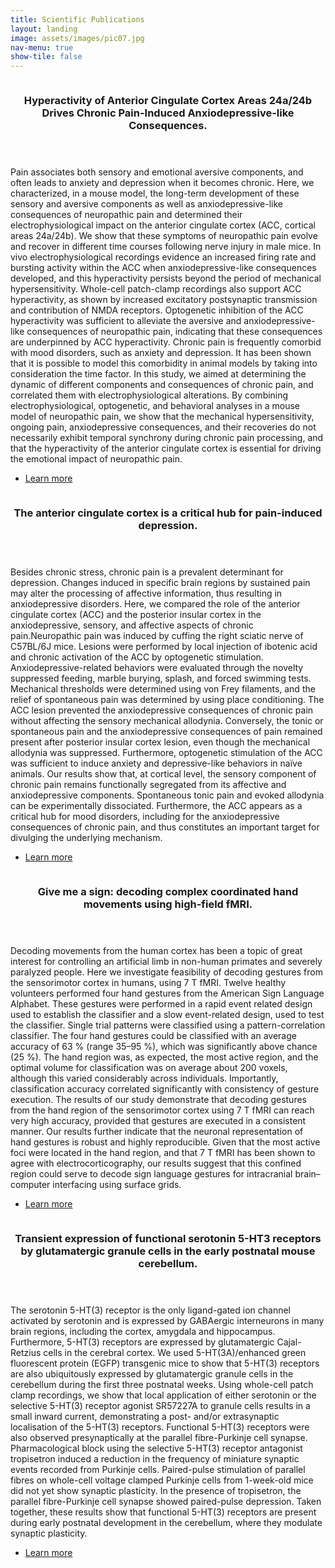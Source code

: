 ```yaml
---
title: Scientific Publications
layout: landing
image: assets/images/pic07.jpg
nav-menu: true
show-tile: false
---
```


<!-- Main -->
<div id="main">

<!-- Two -->
<section id="two" class="spotlights">
	<section>
		<a href="generic.html" class="image">
			<img src="assets/images/pub1.jpg" alt="" data-position="center center" />
		</a>
		<div class="content">
			<div class="inner">
				<header class="major">
					<h3>Hyperactivity of Anterior Cingulate Cortex Areas 24a/24b Drives Chronic Pain-Induced Anxiodepressive-like Consequences.</h3>
				</header>
				<p>Pain associates both sensory and emotional aversive components, and often leads to anxiety and depression when it becomes chronic. Here, we characterized, in a mouse model, the long-term development of these sensory and aversive components as well as anxiodepressive-like consequences of neuropathic pain and determined their electrophysiological impact on the anterior cingulate cortex (ACC, cortical areas 24a/24b). We show that these symptoms of neuropathic pain evolve and recover in different time courses following nerve injury in male mice. In vivo electrophysiological recordings evidence an increased firing rate and bursting activity within the ACC when anxiodepressive-like consequences developed, and this hyperactivity persists beyond the period of mechanical hypersensitivity. Whole-cell patch-clamp recordings also support ACC hyperactivity, as shown by increased excitatory postsynaptic transmission and contribution of NMDA receptors. Optogenetic inhibition of the ACC hyperactivity was sufficient to alleviate the aversive and anxiodepressive-like consequences of neuropathic pain, indicating that these consequences are underpinned by ACC hyperactivity. Chronic pain is frequently comorbid with mood disorders, such as anxiety and depression. It has been shown that it is possible to model this comorbidity in animal models by taking into consideration the time factor. In this study, we aimed at determining the dynamic of different components and consequences of chronic pain, and correlated them with electrophysiological alterations. By combining electrophysiological, optogenetic, and behavioral analyses in a mouse model of neuropathic pain, we show that the mechanical hypersensitivity, ongoing pain, anxiodepressive consequences, and their recoveries do not necessarily exhibit temporal synchrony during chronic pain processing, and that the hyperactivity of the anterior cingulate cortex is essential for driving the emotional impact of neuropathic pain.</p>
				<ul class="actions">
					<li><a href="https://www.jneurosci.org/content/38/12/3102" class="button">Learn more</a></li>
				</ul>
			</div>
		</div>
	</section>
	<section>
		<a href="generic.html" class="image">
			<img src="assets/images/pub2.jpg" alt="" data-position="top center" />
		</a>
		<div class="content">
			<div class="inner">
				<header class="major">
					<h3>The anterior cingulate cortex is a critical hub for pain-induced depression.</h3>
				</header>
				<p>Besides chronic stress, chronic pain is a prevalent determinant for depression. Changes induced in specific brain regions by sustained pain may alter the processing of affective information, thus resulting in anxiodepressive disorders. Here, we compared the role of the anterior cingulate cortex (ACC) and the posterior insular cortex in the anxiodepressive, sensory, and affective aspects of chronic pain.Neuropathic pain was induced by cuffing the right sciatic nerve of C57BL/6J mice. Lesions were performed by local injection of ibotenic acid and chronic activation of the ACC by optogenetic stimulation. Anxiodepressive-related behaviors were evaluated through the novelty suppressed feeding, marble burying, splash, and forced swimming tests. Mechanical thresholds were determined using von Frey filaments, and the relief of spontaneous pain was determined by using place conditioning. The ACC lesion prevented the anxiodepressive consequences of chronic pain without affecting the sensory mechanical allodynia. Conversely, the tonic or spontaneous pain and the anxiodepressive consequences of pain remained present after posterior insular cortex lesion, even though the mechanical allodynia was suppressed. Furthermore, optogenetic stimulation of the ACC was sufficient to induce anxiety and depressive-like behaviors in naïve animals. Our results show that, at cortical level, the sensory component of chronic pain remains functionally segregated from its affective and anxiodepressive components. Spontaneous tonic pain and evoked allodynia can be experimentally dissociated. Furthermore, the ACC appears as a critical hub for mood disorders, including for the anxiodepressive consequences of chronic pain, and thus constitutes an important target for divulging the underlying mechanism.
				</p>
				<ul class="actions">
					<li><a href="https://linkinghub.elsevier.com/retrieve/pii/S0006-3223(14)00597-6" class="button">Learn more</a></li>
				</ul>
			</div>
		</div>
	</section>
	<section>
		<a href="generic.html" class="image">
			<img src="assets/images/pub3.png" alt="" data-position="25% 25%" />
		</a>
		<div class="content">
			<div class="inner">
				<header class="major">
					<h3>Give me a sign: decoding complex coordinated hand movements using high-field fMRI.</h3>
				</header>
				<p>Decoding movements from the human cortex has been a topic of great interest for controlling an artificial limb in non-human primates and severely paralyzed people. Here we investigate feasibility of decoding gestures from the sensorimotor cortex in humans, using 7 T fMRI. Twelve healthy volunteers performed four hand gestures from the American Sign Language Alphabet. These gestures were performed in a rapid event related design used to establish the classifier and a slow event-related design, used to test the classifier. Single trial patterns were classified using a pattern-correlation classifier. The four hand gestures could be classified with an average accuracy of 63 % (range 35–95 %), which was significantly above chance (25 %). The hand region was, as expected, the most active region, and the optimal volume for classification was on average about 200 voxels, although this varied considerably across individuals. Importantly, classification accuracy correlated significantly with consistency of gesture execution. The results of our study demonstrate that decoding gestures from the hand region of the sensorimotor cortex using 7 T fMRI can reach very high accuracy, provided that gestures are executed in a consistent manner. Our results further indicate that the neuronal representation of hand gestures is robust and highly reproducible. Given that the most active foci were located in the hand region, and that 7 T fMRI has been shown to agree with electrocorticography, our results suggest that this confined region could serve to decode sign language gestures for intracranial brain–computer interfacing using surface grids.</p>
				<ul class="actions">
					<li><a href="https://link.springer.com/article/10.1007%2Fs10548-013-0322-x" class="button">Learn more</a></li>
				</ul>
			</div>
		</div>
	</section>
	<section>
		<a href="generic.html" class="image">
			<img src="assets/images/pub4.jpg" alt="" data-position="25% 25%" />
		</a>
		<div class="content">
			<div class="inner">
				<header class="major">
					<h3>Transient expression of functional serotonin 5-HT3 receptors by glutamatergic granule cells in the early postnatal mouse cerebellum.</h3>
				</header>
				<p>The serotonin 5-HT(3) receptor is the only ligand-gated ion channel activated by serotonin and is expressed by GABAergic interneurons in many brain regions, including the cortex, amygdala and hippocampus. Furthermore, 5-HT(3) receptors are expressed by glutamatergic Cajal-Retzius cells in the cerebral cortex. We used 5-HT(3A)/enhanced green fluorescent protein (EGFP) transgenic mice to show that 5-HT(3) receptors are also ubiquitously expressed by glutamatergic granule cells in the cerebellum during the first three postnatal weeks. Using whole-cell patch clamp recordings, we show that local application of either serotonin or the selective 5-HT(3) receptor agonist SR57227A to granule cells results in a small inward current, demonstrating a post- and/or extrasynaptic localisation of the 5-HT(3) receptors. Functional 5-HT(3) receptors were also observed presynaptically at the parallel fibre-Purkinje cell synapse. Pharmacological block using the selective 5-HT(3) receptor antagonist tropisetron induced a reduction in the frequency of miniature synaptic events recorded from Purkinje cells. Paired-pulse stimulation of parallel fibres on whole-cell voltage clamped Purkinje cells from 1-week-old mice did not yet show synaptic plasticity. In the presence of tropisetron, the parallel fibre-Purkinje cell synapse showed paired-pulse depression. Taken together, these results show that functional 5-HT(3) receptors are present during early postnatal development in the cerebellum, where they modulate synaptic plasticity.</p>
				<ul class="actions">
					<li><a href="https://www.ncbi.nlm.nih.gov/pubmed/21878518" class="button">Learn more</a></li>
				</ul>
			</div>
		</div>
	</section>
</section>

</div>
